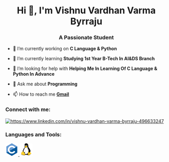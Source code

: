 <h1 align="center">Hi 👋, I'm Vishnu Vardhan Varma Byrraju</h1>
<h3 align="center">A Passionate Student</h3>

- 🔭 I’m currently working on **C Language & Python**

- 🌱 I’m currently learning **Studying 1st Year B-Tech In AI&DS Branch**

- 🤝 I’m looking for help with **Helping Me In Learning Of C Language & Python In Advance**

- 💬 Ask me about **Programming**

- 📫 How to reach me **[Gmail](byrrajuvishnuvardhan@gmail.com)**

<h3 align="left">Connect with me:</h3>
<p align="left">
<a href="https://www.linkedin.com/in/vishnu-vardhan-varma-byrraju-496633247" target="blank"><img align="center" src="https://raw.githubusercontent.com/rahuldkjain/github-profile-readme-generator/master/src/images/icons/Social/linked-in-alt.svg" alt="https://www.linkedin.com/in/vishnu-vardhan-varma-byrraju-496633247" height="30" width="40" /></a>
</p>

<h3 align="left">Languages and Tools:</h3>
<p align="left"> <a href="https://www.cprogramming.com/" target="_blank" rel="noreferrer"> <img src="https://raw.githubusercontent.com/devicons/devicon/master/icons/c/c-original.svg" alt="c" width="40" height="40"/> </a> <a href="https://www.linux.org/" target="_blank" rel="noreferrer"> <img src="https://raw.githubusercontent.com/devicons/devicon/master/icons/linux/linux-original.svg" alt="linux" width="40" height="40"/> </a> </p>
 
